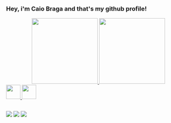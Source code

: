 ### Hey, i'm Caio Braga and that's my github profile!

<div align="center">
  <a href="https://github.com/caiotbraga">
  <img height="180em" src="https://github-readme-stats.vercel.app/api?username=caiotbraga&show_icons=true&theme=github_dark&include_all_commits=true&count_private=true"/>
  <img height="180em" src="https://github-readme-stats.vercel.app/api/top-langs/?username=caiotbraga&layout=compact&langs_count=7&theme=github_dark"/>
</div>

<img height = "39" src="https://cdn.jsdelivr.net/gh/devicons/devicon/icons/java/java-original.svg" />
<img height = "39" src="https://cdn.jsdelivr.net/gh/devicons/devicon/icons/csharp/csharp-line.svg" />

##

<div>
  <a href="https://instagram.com/caiotbraga" target="_blank"><img src="https://img.shields.io/badge/-Instagram-%23E4405F?style=for-the-badge&logo=instagram&logoColor=white" target="_blank"></a>
  <a href = "mailto:contatocaiobraga@gmail.com"><img src="https://img.shields.io/badge/-Gmail-%23333?style=for-the-badge&logo=gmail&logoColor=white" target="_blank"></a>
  <a href="https://www.linkedin.com/in/caio-braga-1a1a14234" target="_blank"><img src="https://img.shields.io/badge/-LinkedIn-%230077B5?style=for-the-badge&logo=linkedin&logoColor=white" target="_blank"></a> 
  </div>
          
